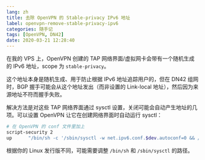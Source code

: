 ```yaml
---
lang: zh
title: 去除 OpenVPN 的 Stable-privacy IPv6 地址
label: openvpn-remove-stable-privacy-ipv6
categories: 随手记
tags: [OpenVPN, DN42]
date: 2020-03-21 12:28:40
---
```


在我的 VPS 上，OpenVPN 创建的 TAP 网络界面/虚拟网卡会带有一个随机生成的 IPv6 地址，scope 为 `stable-privacy`。

这个地址本身是随机生成、用于防止根据 IPv6 地址追踪用户的，但在 DN42 组网时，BGP 握手可能会从这个地址发出（而非设置的 Link-local 地址），然后因为来源地址不符而握手失败。

解决方法是对这些 TAP 网络界面通过 sysctl 设置，关闭可能会自动产生地址的几项。可以设置 OpenVPN 让它在创建网络界面时自动运行 sysctl：

```bash
# 在 OpenVPN 的 conf 文件里加上
script-security	2
up		"/bin/sh -c '/sbin/sysctl -w net.ipv6.conf.$dev.autoconf=0 && /sbin/sysctl -w net.ipv6.conf.$dev.accept_ra=0 && /sbin/sysctl -w net.ipv6.conf.$dev.addr_gen_mode=1'"
```

根据你的 Linux 发行版不同，可能需要调整 `/bin/sh` 和 `/sbin/sysctl` 的路径。
